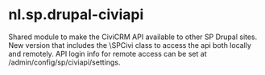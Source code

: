 nl.sp.drupal-civiapi
====================

Shared module to make the CiviCRM API available to other SP Drupal sites.  
New version that includes the \SPCivi class to access the api both locally and remotely.
API login info for remote access can be set at /admin/config/sp/civiapi/settings.

